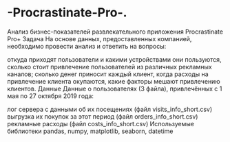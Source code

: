 # -Procrastinate-Pro-.

Анализ бизнес-показателей развлекательного приложения Procrastinate Pro+
Задача
На основе данных, предоставленных компанией, необходимо провести анализ и ответить на вопросы:

откуда приходят пользователи и какими устройствами они пользуются,
сколько стоит привлечение пользователей из различных рекламных каналов;
сколько денег приносит каждый клиент,
когда расходы на привлечение клиента окупаются,
какие факторы мешают привлечению клиентов.
Данные
Данные о пользователях (3 файла), привлечённых с 1 мая по 27 октября 2019 года:

лог сервера с данными об их посещениях (файл visits_info_short.csv)
выгрузка их покупок за этот период (файл orders_info_short.csv)
рекламные расходы (файл costs_info_short.csv)
Используемые библиотеки
pandas, numpy, matplotlib, seaborn, datetime
